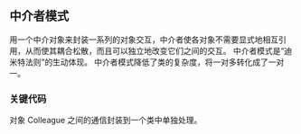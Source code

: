 ## 中介者模式
用一个中介对象来封装一系列的对象交互，中介者使各对象不需要显式地相互引用，从而使其耦合松散，而且可以独立地改变它们之间的交互。
中介者模式是“迪米特法则”的生动体现。
中介者模式降低了类的复杂度，将一对多转化成了一对一。

### 关键代码
对象 Colleague 之间的通信封装到一个类中单独处理。